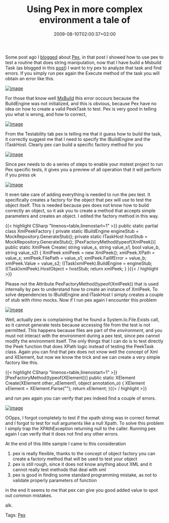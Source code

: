 ﻿---
title: "Using Pex in more complex environment a tale of"
description: ""
date: 2009-08-10T02:00:37+02:00
draft: false
tags: [Testing]
categories: [Testing]
---
Some post ago I [blogged](http://www.codewrecks.com/blog/index.php/2009/06/16/pex-to-the-rescue/) about [Pex](http://research.microsoft.com/en-us/projects/Pex/), in that post I showed how to use pex to test a routine that does string manipulation, now that I have build a Msbuild Task (as blogged in this [post](http://www.codewrecks.com/blog/index.php/2009/08/01/writing-extension-for-msbuild/)) I want to try pex to analyze that task and find errors. If you simply run pex again the Execute method of the task you will obtain an error like this.

[![image](http://www.codewrecks.com/blog/wp-content/uploads/2009/08/image-thumb1.png "image")](http://www.codewrecks.com/blog/wp-content/uploads/2009/08/image1.png)

For those that know well [MsBuild](http://msdn.microsoft.com/en-us/library/ms171452.aspx) this error occours because the BuildEngine was not initialized, and this is obvious, because Pex have no idea on how to create a valid PeekTask to test. Pex is very good in telling you what is wrong, and how to correct,

[![image](http://www.codewrecks.com/blog/wp-content/uploads/2009/08/image-thumb2.png "image")](http://www.codewrecks.com/blog/wp-content/uploads/2009/08/image2.png)

From the Testability tab pex is telling me that it guess how to build the task, it correctly suggest me that I need to specify the IBuildEngine and the ITaskHost. Clearly pex can build a specific factory method for you

[![image](http://www.codewrecks.com/blog/wp-content/uploads/2009/08/image-thumb3.png "image")](http://www.codewrecks.com/blog/wp-content/uploads/2009/08/image3.png)

Since pex needs to do a series of steps to enable your mstest project to run Pex specific tests, it gives you a preview of all operation that it will perform if you press ok

[![image](http://www.codewrecks.com/blog/wp-content/uploads/2009/08/image-thumb4.png "image")](http://www.codewrecks.com/blog/wp-content/uploads/2009/08/image4.png)

It even take care of adding everything is needed to run the pex test. It specifically creates a factory for the object that pex will use to test the object itself. This is needed because pex does not know how to build correctly an object, so it ask you to create a method that accepts simple parameters and creates an object. I edited the factory method in this way.

{{< highlight CSharp "linenos=table,linenostart=1" >}}
public static partial class XmlPeekFactory
{
    private static IBuildEngine engineStub = MockRepository.GenerateStub<IBuildEngine>();
    private static ITaskHost hostStub = MockRepository.GenerateStub<ITaskHost>();
    [PexFactoryMethod(typeof(XmlPeek))]
    public static XmlPeek Create(
        string value_s,
        string value_s1,
        bool value_b,
        string value_s2)
    {
        XmlPeek xmlPeek = new XmlPeek();
        xmlPeek.XPath = value_s;
        xmlPeek.FilePath = value_s1;
        xmlPeek.FailIfError = value_b;
        xmlPeek.Value = value_s2;
        ((Task)xmlPeek).BuildEngine = engineStub;
        ((Task)xmlPeek).HostObject = hostStub;
        return xmlPeek;
    }
}{{< / highlight >}}

<!-- Code inserted with Steve Dunn's Windows Live Writer Code Formatter Plugin.  http://dunnhq.com -->

Please not the Attribute PexFactoryMethod(typeof(XmlPeek)) that is used internally by pex to understand how to create an instance of XmlPeek. To solve dependencies to IBuildEngine and ITaskHost I simply creates a couple of stub with rhino mocks. Now if I run pex again I encounter this problem

[![image](http://www.codewrecks.com/blog/wp-content/uploads/2009/08/image-thumb5.png "image")](http://www.codewrecks.com/blog/wp-content/uploads/2009/08/image5.png)

Well, actually pex is complaining that he found a System.Io.File.Exists call, so it cannot generate tests because accessing file from the test is not permitted. This happens because files are part of the *environment*, and you must not interact with the environment during a pex test, since pex cannot modify the environment itself. The only things that I can do is to test directly the Peek function that does XPath logic instead of testing the PeekTask class. Again you can find that pex does not xnow well the concept of Xml and XElement, but now we know the trick and we can create a very simple factory like this.

{{< highlight CSharp "linenos=table,linenostart=1" >}}
[PexFactoryMethod(typeof(XElement))]
public static XElement Create(XElement other_xElement1, object annotation_o)
{
    XElement xElement = XElement.Parse("<root><anode attribute='test' /></root>");
    return xElement;
}{{< / highlight >}}

<!-- Code inserted with Steve Dunn's Windows Live Writer Code Formatter Plugin.  http://dunnhq.com -->

and run pex again you can verify that pex indeed find a couple of errors.

[![image](http://www.codewrecks.com/blog/wp-content/uploads/2009/08/image-thumb6.png "image")](http://www.codewrecks.com/blog/wp-content/uploads/2009/08/image6.png)

OOpps, I forgot completely to test if the xpath string was in correct format and I forgot to test for null arguments like a null Xpath. To solve this problem I simply trap the XPAthException returning null to the caller. Running pex again I can verify that it does not find any other errors.

At the end of this little sample I came to this consideration

1. pex is really flexible, thanks to the concept of object factory you can create a factory method that will be used to test your object
2. pex is still rough, since it does not know anything about XML and it cannot really test methods that deal with xml
3. pex is good in finding some standard programming mistake, as not to validate properly parameters of function

in the end it seems to me that pex can give you good added value to spot out common mistakes.

alk.

Tags: [Pex](http://technorati.com/tag/Pex)
